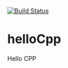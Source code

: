 [![Build Status](https://travis-ci.org/redfieldcd/helloCpp.svg?branch=main)](https://travis-ci.org/github/redfieldcd/helloCpp)
# helloCpp
Hello CPP
